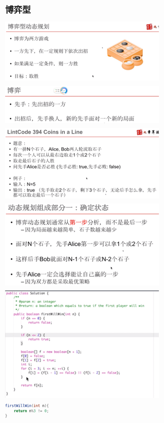 # 博弈型

![image-20200417225318622](images/image-20200417225318622.png)

![image-20200417225548737](images/image-20200417225548737.png)

![image-20200417225648535](images/image-20200417225648535.png)

![image-20200417230004336](images/image-20200417230004336.png)

![image-20200417230745004](images/image-20200417230745004.png)

```java
firstWillWin(int n){
    return n%3 != 0;
}
```

